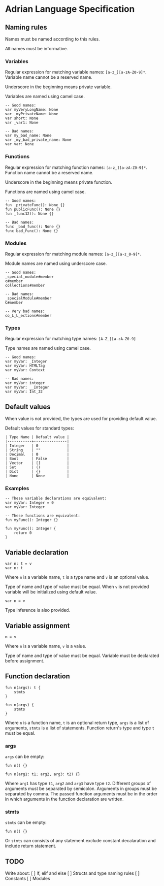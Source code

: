 # Adrian Language Specification


## Naming rules

Names must be named according to this rules.

All names must be informative.

### Variables

Regular expression for matching variable names: `[a-z_][a-zA-Z0-9]*`.
Variable name cannot be a reserved name.

Underscore in the beginning means private variable.

Variables are named using camel case.

```adrian
-- Good names:
var myVeryLongName: None
var _myPrivateName: None
var short: None
var _var1: None

-- Bad names:
var my_bad_name: None
var _my_bad_private_name: None
var var: None
```

### Functions

Regular expression for matching function names: `[a-z_][a-zA-Z0-9]*`.
Function name cannot be a reserved name.

Underscore in the beginning means private function.

Functions are named using camel case.

```adrian
-- Good names:
fun _privateFunc(): None {}
fun publicFunc(): None {}
fun _func12(): None {}

-- Bad names:
func _bad_func(): None {}
func bad_Func(): None {}
```

### Modules

Regular expression for matching module names: `[a-z_][a-z_0-9]*`.

Module names are named using underscore case.

```adrian
-- Good names:
_special_module#member
c#member
collections#member

-- Bad names:
_specialModule#member
C#member

-- Very bad names:
co_L_L_ections#member
```

### Types

Regular expression for matching type names: `[A-Z_][a-zA-Z0-9]`

Type names are named using camel case.

```adrian
-- Good names:
var myVar: _Integer
var myVar: HTMLTag
var myVar: Context

-- Bad names:
var myVar: integer
var myVar: __Integer
var myVar: Int_32
```

## Default values

When value is not provided, the types are used for providing default value.

Default values for standard types:

```
| Type Name | Default value |
|-----------+---------------|
| Integer   | 0             |
| String    | ""            |
| Decimal   | 0             |
| Bool      | False         |
| Vector    | []            |
| Set       | ()            |
| Dict      | {}            |
| None      | None          |
```

### Examples

```adrian
-- These variable declarations are equivalent:
var myVar: Integer = 0
var myVar: Integer
```

```adrian
-- These functions are equivalent:
fun myFunc(): Integer {}

fun myFunc(): Integer {
	return 0
}
```

## Variable declaration

```adrian
var n: t = v
var n: t
```

Where `n` is a variable name, `t` is a type name and `v` is an optional value.

Type of name and type of value must be equal. When `v` is not provided variable will be initialized using default value.

```adrian
var n = v
```

Type inference is also provided.


## Variable assignment

```adrian
n = v
```

Where `n` is a variable name, `v` is a value.

Type of name and type of value must be equal. Variable must be declarated before assignment.


## Function declaration

```adrian
fun n(args): t {
	stmts
}

fun n(args) {
	stmts
}
```

Where `n` is a function name, `t` is an optional return type, `args` is a list of arguments,
`stmts` is a list of statements. Function return's type and type `t` must be equal.

### args

`args` can be empty:

```adrian
fun n() {}
```

```adrian
fun n(arg1: t1; arg2, arg3: t2) {}
```

Where `arg1` has type `t1`, `arg2` and `arg3` have type `t2`. Different groups of
arguments must be separated by semicolon. Arguments in groups must be separated by
comma. The passed function arguments must be in the order in which arguments in
the function declaration are written.

### stmts

`stmts` can be empty:

```adrian
fun n() {}
```

Or `stmts` can consists of any statement exclude constant decalaration and include return statement.

## TODO

Write about:
[ ] If, elif and else
[ ] Structs and type naming rules
[ ] Constants
[ ] Modules

